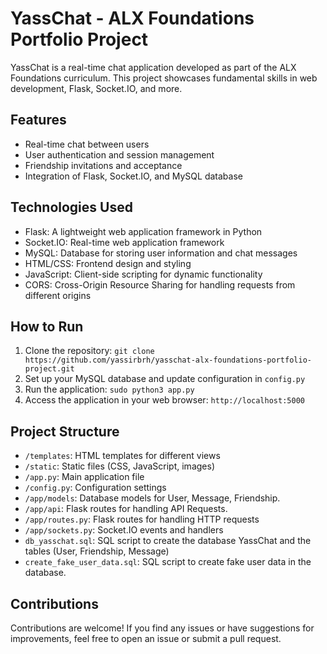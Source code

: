 # YassChat - ALX Foundations Portfolio Project

YassChat is a real-time chat application developed as part of the ALX Foundations curriculum. This project showcases fundamental skills in web development, Flask, Socket.IO, and more.

## Features

- Real-time chat between users
- User authentication and session management
- Friendship invitations and acceptance
- Integration of Flask, Socket.IO, and MySQL database

## Technologies Used

- Flask: A lightweight web application framework in Python
- Socket.IO: Real-time web application framework
- MySQL: Database for storing user information and chat messages
- HTML/CSS: Frontend design and styling
- JavaScript: Client-side scripting for dynamic functionality
- CORS: Cross-Origin Resource Sharing for handling requests from different origins

## How to Run

1. Clone the repository: `git clone https://github.com/yassirbrh/yasschat-alx-foundations-portfolio-project.git`
2. Set up your MySQL database and update configuration in `config.py`
3. Run the application: `sudo python3 app.py`
4. Access the application in your web browser: `http://localhost:5000`

## Project Structure

- `/templates`: HTML templates for different views
- `/static`: Static files (CSS, JavaScript, images)
- `/app.py`: Main application file
- `/config.py`: Configuration settings
- `/app/models`: Database models for User, Message, Friendship.
- `/app/api`: Flask routes for handling API Requests.
- `/app/routes.py`: Flask routes for handling HTTP requests
- `/app/sockets.py`: Socket.IO events and handlers
- `db_yasschat.sql`: SQL script to create the database YassChat and the tables (User, Friendship, Message)
- `create_fake_user_data.sql`: SQL script to create fake user data in the database.

## Contributions

Contributions are welcome! If you find any issues or have suggestions for improvements, feel free to open an issue or submit a pull request.


